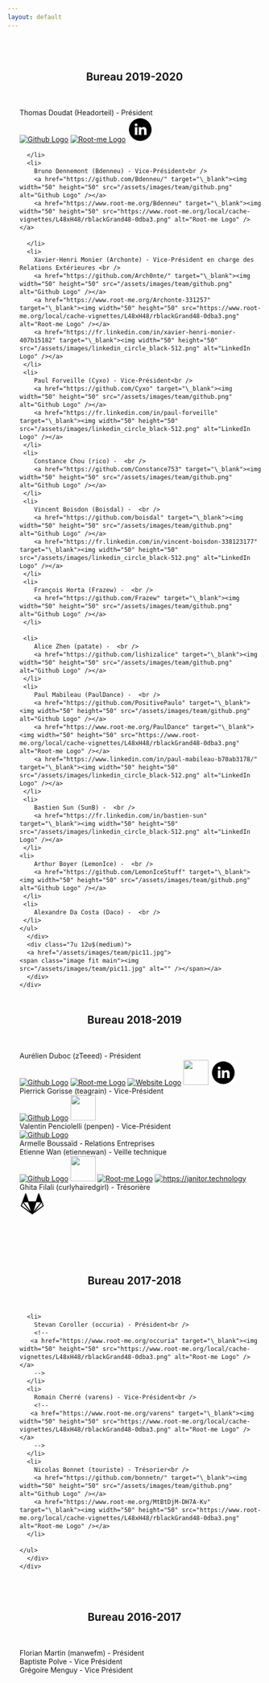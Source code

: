 ```yaml
---
layout: default
---
```

<!-- 2019 2020 -->
<span class="image fit main"><img src="" alt="" /></span>
<div class="content">
  <div class="container">
    <div class="row">
      <div class="4u 12u$(medium)">
	<h2 align="center">Bureau 2019-2020</h2>
      </div>
      <div class="6u 12u$(medium)">
	<ul style="list-style-type:none">
	  <li>
	    Thomas Doudat (Headorteil) - Président<br />
	    <a href="https://github.com/Headorteil" target="\_blank"><img width="50" height="50" src="/assets/images/team/github.png" alt="Github Logo" /></a>
	    <a href="https://www.root-me.org/Headorteil" target="\_blank"><img width="50" height="50" src="https://www.root-me.org/local/cache-vignettes/L48xH48/rblackGrand48-0dba3.png" alt="Root-me Logo" /></a>
	    <a href="https://www.linkedin.com/in/thomas-doudat-290840175/" target="\_blank"><img width="50" height="50" src="/assets/images/linkedin_circle_black-512.png" alt="LinkedIn Logo" /></a>

	  </li>
	  <li>
	    Bruno Dennemont (Bdenneu) - Vice-Président<br />
	    <a href="https://github.com/Bdenneu/" target="\_blank"><img width="50" height="50" src="/assets/images/team/github.png" alt="Github Logo" /></a>
	    <a href="https://www.root-me.org/Bdenneu" target="\_blank"><img width="50" height="50" src="https://www.root-me.org/local/cache-vignettes/L48xH48/rblackGrand48-0dba3.png" alt="Root-me Logo" /></a>

	  </li>
	  <li>
	    Xavier-Henri Monier (Archonte) - Vice-Président en charge des Relations Extérieures <br />
	    <a href="https://github.com/Arch0nte/" target="\_blank"><img width="50" height="50" src="/assets/images/team/github.png" alt="Github Logo" /></a>
	    <a href="https://www.root-me.org/Archonte-331257" target="\_blank"><img width="50" height="50" src="https://www.root-me.org/local/cache-vignettes/L48xH48/rblackGrand48-0dba3.png" alt="Root-me Logo" /></a>
	    <a href="https://fr.linkedin.com/in/xavier-henri-monier-407b15182" target="\_blank"><img width="50" height="50" src="/assets/images/linkedin_circle_black-512.png" alt="LinkedIn Logo" /></a>
	 </li>
	 <li>
	    Paul Forveille (Cyxo) - Vice-Président<br />
	    <a href="https://github.com/Cyxo" target="\_blank"><img width="50" height="50" src="/assets/images/team/github.png" alt="Github Logo" /></a>
	    <a href="https://fr.linkedin.com/in/paul-forveille" target="\_blank"><img width="50" height="50" src="/assets/images/linkedin_circle_black-512.png" alt="LinkedIn Logo" /></a>
	 </li>
	 <li>
	    Constance Chou (rico) -  <br />
	    <a href="https://github.com/Constance753" target="\_blank"><img width="50" height="50" src="/assets/images/team/github.png" alt="Github Logo" /></a>
	 </li>
	 <li>
	    Vincent Boisdon (Boisdal) -  <br />
	    <a href="https://github.com/boisdal" target="\_blank"><img width="50" height="50" src="/assets/images/team/github.png" alt="Github Logo" /></a>
	    <a href="https://fr.linkedin.com/in/vincent-boisdon-338123177" target="\_blank"><img width="50" height="50" src="/assets/images/linkedin_circle_black-512.png" alt="LinkedIn Logo" /></a>
	 </li>
	 <li>
	    François Horta (Frazew) -  <br />
	    <a href="https://github.com/Frazew" target="\_blank"><img width="50" height="50" src="/assets/images/team/github.png" alt="Github Logo" /></a>
	 </li>

	 <li>
	    Alice Zhen (patate) -  <br />
	    <a href="https://github.com/lishizalice" target="\_blank"><img width="50" height="50" src="/assets/images/team/github.png" alt="Github Logo" /></a>
	 </li>
	 <li>
	    Paul Mabileau (PaulDance) -  <br />
	    <a href="https://github.com/PositivePaulo" target="\_blank"><img width="50" height="50" src="/assets/images/team/github.png" alt="Github Logo" /></a>
	    <a href="https://www.root-me.org/PaulDance" target="\_blank"><img width="50" height="50" src="https://www.root-me.org/local/cache-vignettes/L48xH48/rblackGrand48-0dba3.png" alt="Root-me Logo" /></a>
	    <a href="https://www.linkedin.com/in/paul-mabileau-b70ab3178/" target="\_blank"><img width="50" height="50" src="/assets/images/linkedin_circle_black-512.png" alt="LinkedIn Logo" /></a>
	 </li>
	 <li>
	    Bastien Sun (SunB) -  <br />
	    <a href="https://fr.linkedin.com/in/bastien-sun" target="\_blank"><img width="50" height="50" src="/assets/images/linkedin_circle_black-512.png" alt="LinkedIn Logo" /></a>
	 </li>
	<li>
	    Arthur Boyer (LemonIce) -  <br />
	    <a href="https://github.com/LemonIceStuff" target="\_blank"><img width="50" height="50" src="/assets/images/team/github.png" alt="Github Logo" /></a>
	 </li>
	 <li>
	    Alexandre Da Costa (Daco) -  <br />
	 </li>
	</ul>
      </div>
      <div class="7u 12u$(medium)">
      <a href="/assets/images/team/pic11.jpg">
	<span class="image fit main"><img src="/assets/images/team/pic11.jpg" alt="" /></span></a>
      </div>
    </div>
  </div>
</div>
<!-- 2018 2019 -->
<div class="content">
  <div class="container">
    <div class="row">
      <div class="12u 12u$(medium)">
	<h2 align="center">Bureau 2018-2019</h2>
      </div>
      <div class="5u 12u$(medium)">
	<ul style="list-style-type:none">
	  <li>
	    Aurélien Duboc (zTeeed) - Président<br />
	    <a href="https://github.com/zteeed/" target="\_blank"><img width="50" height="50" src="/assets/images/team/github.png" alt="Github Logo" /></a>
	    <a href="https://www.root-me.org/zTeeed-115405" target="\_blank"><img width="50" height="50" src="https://www.root-me.org/local/cache-vignettes/L48xH48/rblackGrand48-0dba3.png" alt="Root-me Logo" /></a>
	    <a href="https://duboc.xyz" target="\_blank"><img width="50" height="50" src="https://www.logospng.com/images/156/first-global-156893.png" alt="Website Logo" /></a>
	    <a href="https://twitter.com/zTeeed_"><img width="50" height="50" src="/assets/images/team/twitter.png"></a>
	    <a href="https://www.linkedin.com/in/aurelien-duboc/" target="\_blank"><img width="50" height="50" src="/assets/images/linkedin_circle_black-512.png" alt="LinkedIn Logo" /></a>
	  </li>
	  <li>
	    Pierrick Gorisse (teagrain) - Vice-Président<br />
	    <a href="https://github.com/teagrain/" target="\_blank"><img width="50" height="50" src="/assets/images/team/github.png" alt="Github Logo" /></a>
	    <a href="https://twitter.com/Pierrick_go"><img width="50" height="50" src="/assets/images/team/twitter.png"></a>
	  </li>
	  <li>
	    Valentin Penciolelli (penpen) - Vice-Président<br />
	    <a href="https://github.com/penciole" target="\_blank"><img width="50" height="50" src="/assets/images/team/github.png" alt="Github Logo" /></a>
	  </li>
	  <li>Armelle Boussaïd - Relations Entreprises<br />
	  </li>
	  <li>Etienne Wan (etiennewan) - Veille technique<br />
	    <a href="https://github.com/etiennewan/" target="\_blank"><img width="50" height="50" src="/assets/images/team/github.png" alt="Github Logo" /></a>
	    <a href="https://twitter.com/etiennewan"><img width="50" height="50" src="/assets/images/team/twitter.png"></a>
	    <a href="https://www.root-me.org/etiennewan" target="\_blank"><img width="50" height="50" src="https://www.root-me.org/local/cache-vignettes/L48xH48/rblackGrand48-0dba3.png" alt="Root-me Logo" /></a>
	    <a href="https://janitor.technology" target="\_blank"><img width="50" height="50" src="https://www.logospng.com/images/156/first-global-156893.png" alt="https://janitor.technology" /></a>
	  </li>
	  <li>
	    Ghita Filali (curlyhairedgirl) - Trésorière<br />
	    <a href="https://gitlab.com/ghitafilali/" target="\_blank"><img width="50" height="50" src="/assets/images/team/gitlab-filled.png" alt="Gitlab Logo" /></a>
	  </li>
	</ul>
      </div>
      <a href="/assets/images/team/pic05.jpg.bak">
      <div class="7u 12u$(medium)">
	<span class="image fit main"><img src="/assets/images/team/pic05.jpg.bak" alt="" /></a>

<!-- 2017 2018 -->
<span class="image fit main"><img src="" alt="" /></span>
<div class="content">
  <div class="container">
    <div class="row">
      <div class="4u 12u$(medium)">
	<h2 align="center">Bureau 2017-2018</h2>
      </div>
      <div class="6u 12u$(medium)">
	<ul style="list-style-type:none">

	  <li>
	    Stevan Coroller (occuria) - Président<br />
	    <!--
       <a href="https://www.root-me.org/occuria" target="\_blank"><img width="50" height="50" src="https://www.root-me.org/local/cache-vignettes/L48xH48/rblackGrand48-0dba3.png" alt="Root-me Logo" /></a>
	    -->
	  </li>
	  <li>
	    Romain Cherré (varens) - Vice-Président<br />
	    <!--
       <a href="https://www.root-me.org/varens" target="\_blank"><img width="50" height="50" src="https://www.root-me.org/local/cache-vignettes/L48xH48/rblackGrand48-0dba3.png" alt="Root-me Logo" /></a>
	    -->
	  </li>
	  <li>
	    Nicolas Bonnet (touriste) - Trésorier<br />
	    <a href="https://github.com/bonnetn/" target="\_blank"><img width="50" height="50" src="/assets/images/team/github.png" alt="Github Logo" /></a>
	    <a href="https://www.root-me.org/MtBtDjM-DH7A-Kv" target="\_blank"><img width="50" height="50" src="https://www.root-me.org/local/cache-vignettes/L48xH48/rblackGrand48-0dba3.png" alt="Root-me Logo" /></a>
	  </li>

	</ul>
      </div>
    </div>
  </div>
</div>

<!-- 2016 2017 -->
<span class="image fit main"><img src="" alt="" /></span>
<div class="content">
  <div class="container">
    <div class="row">
      <div class="4u 12u$(medium)">
	<h2 align="center">Bureau 2016-2017</h2>
      </div>
      <div class="6u 12u$(medium)">
	<ul style="list-style-type:none">
	  <li>
	    Florian Martin (manwefm) - Président<br />
	  </li>
	  <li>
	    Baptiste Polve - Vice Président<br />
	  </li>
	  <li>
	    Grégoire Menguy - Vice Président<br />
	  </li>
	</ul>
      </div>
    </div>
  </div>
</div>

<style>
h2 { margin-top: 50px; margin-bottom: 50px;}
</style>
